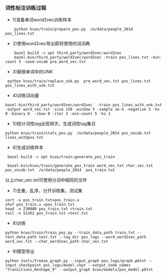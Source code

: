 ### 词性标注训练过程


- 1)准备单词word2vec训练样本


``` 
    python kcws/train/prepare_pos.py  /e/data/people_2014  pos_lines.txt
```



- 2)使用word2vec导出即将使用的词词典

``` 
    bazel build -c opt third_party/word2vec:word2vec
	bazel-bin/third_party/word2vec/word2vec -train pos_lines.txt -min-count 5 -save-vocab pre_word_vec.txt
```
- 3)替换单词中的UNK


``` 
 python kcws/train/replace_unk.py  pre_word_vec.txt pos_lines.txt pos_lines_with_unk.txt
```

- 4)训练词向量

``` 
bazel-bin/third_party/word2vec/word2vec  -train pos_lines_with_unk.txt -output word_vec.txt -size 150 -window 5 -sample 1e-4 -negative 5 -hs 0 -binary 0  -cbow 0 -iter 3 -min-count 5 -hs 1
```

- 5)统计词性tag出现频次，生成词性tag集合
  
``` 
python kcws/train/stats_pos.py  /e/data/people_2014 pos_vocab.txt  lines_withpos.txt
```

- 6)生成训练样本
  
``` 
 bazel build -c opt kcws/train:generate_pos_train
```


``` 
 bazel-bin/kcws/train/generate_pos_train word_vec.txt char_vec.txt  pos_vocab.txt  /e/data/people_2014  pos_train.txt
```

以上char_vec.txt可使用分词中相同的文件


 
- 7)去重，乱序，分开训练集，测试集

   

``` 
sort -u pos_train.txt>pos_train.u
shuf pos_train.u >pos_train.txt
head -n 230000 pos_train.txt >train.txt
tail -n 51362 pos_train.txt >test.txt
``` 

- 8)训练

``` 
python kcws/train/train_pos.py --train_data_path train.txt --test_data_path test.txt --log_dir pos_logs --word_word2vec_path word_vec.txt --char_word2vec_path char_vec.txt 
```


- 9)模型导出

```
python tools/freeze_graph.py --input_graph pos_logs/graph.pbtxt --input_checkpoint pos_logs/model.ckpt --output_node_names "transitions,Reshape_9" --output_graph kcws/models/pos_model.pbtxt
```
